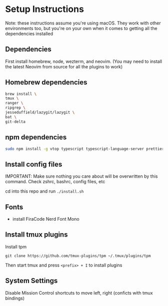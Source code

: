 # Setup Instructions

Note: these instructions assume you're using macOS. They work with other environments too, but you're on your own when it comes to getting all the dependencies installed

## Dependencies

First install homebrew, node, wezterm, and neovim. (You may need to install the latest Neovim from source for all the plugins to work)

## Homebrew dependencies

```bash
brew install \
tmux \
ranger \
ripgrep \
jesseduffield/lazygit/lazygit \
bat \
git-delta
```

## npm dependencies

```bash
sudo npm install -g vtop typescript typescript-language-server prettier @fsouza/prettierd
```

## Install config files

IMPORTANT: Make sure nothing you care about will be overwritten by this command. Check zshrc, bashrc, config files, etc

cd into this repo and run `./install.sh`

## Fonts

- install FiraCode Nerd Font Mono

## Install tmux plugins

Install tpm

```
git clone https://github.com/tmux-plugins/tpm ~/.tmux/plugins/tpm
```

Then start tmux and press `<prefix> + I` to install plugins

## System Settings

Disable Mission Control shortcuts to move left, right (conficts with tmux bindings)
